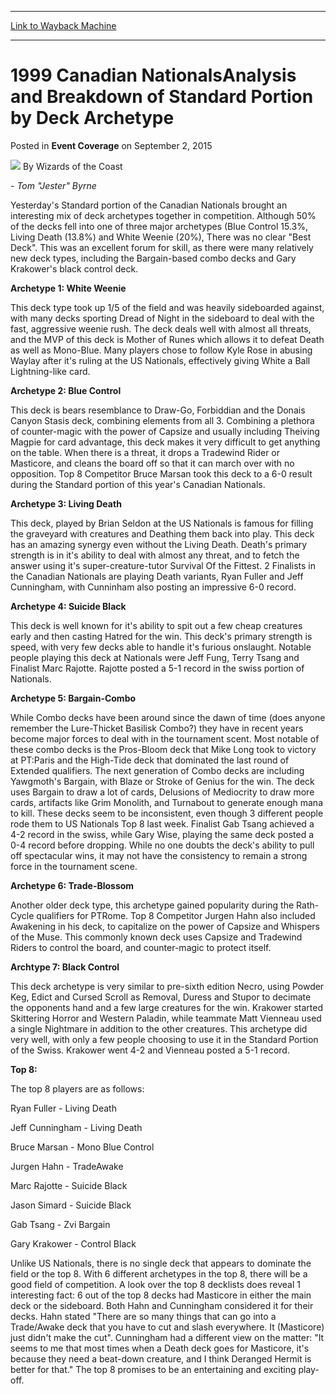 
---
[Link to Wayback Machine](https://web.archive.org/web/20220127113622/https://magic.wizards.com/en/articles/archive/event-coverage/1999-canadian-nationalsanalysis-and-breakdown-standard-portion-deck)

[_metadata_:author]:- "Wizards of the Coast"
[_metadata_:description]:- "- Tom `Jester` Byrne Yesterday's Standard portion of the Canadian Nationals brought an interesting mix of deck archetypes together in competition. Although 50% of the decks fell into one of three major archetypes (Blue Control 15.3%, Living Death (13.8%) and White Weenie (20%), There was no clear `Best Deck`. This was an excellent forum for skill, as there were many relatively"
[_metadata_:generator]:- "Drupal 7 (http://drupal.org)"
[_metadata_:node]:- "594361"
[_metadata_:publish_date]:- "2015-09-02"
[_metadata_:source]:- "div-main-content"
[_metadata_:title]:- "1999 Canadian NationalsAnalysis and Breakdown of Standard Portion by Deck Archetype"
[_metadata_:wayback_capture_timestamp]:- "2022-01-27 11:36:22"
[_metadata_:wayback_raw_url]:- "https://web.archive.org/web/20220127113622id_/https://magic.wizards.com/en/articles/archive/event-coverage/1999-canadian-nationalsanalysis-and-breakdown-standard-portion-deck"
[_metadata_:wayback_url]:- "https://magic.wizards.com/en/articles/archive/event-coverage/1999-canadian-nationalsanalysis-and-breakdown-standard-portion-deck"
---


1999 Canadian NationalsAnalysis and Breakdown of Standard Portion by Deck Archetype
===================================================================================



 Posted in **Event Coverage**
 on September 2, 2015 






![](https://media.magic.wizards.com/styles/auth_small/public/images/person/wizards_author.jpg)
By Wizards of the Coast











*- Tom "Jester" Byrne*

Yesterday's Standard portion of the Canadian Nationals brought an interesting mix of deck archetypes together in competition. Although 50% of the decks fell into one of three major archetypes (Blue Control 15.3%, Living Death (13.8%) and White Weenie (20%), There was no clear "Best Deck". This was an excellent forum for skill, as there were many relatively new deck types, including the Bargain-based combo decks and Gary Krakower's black control deck.



**Archetype 1: White Weenie**



This deck type took up 1/5 of the field and was heavily sideboarded against, with many decks sporting Dread of Night in the sideboard to deal with the fast, aggressive weenie rush. The deck deals well with almost all threats, and the MVP of this deck is Mother of Runes which allows it to defeat Death as well as Mono-Blue. Many players chose to follow Kyle Rose in abusing Waylay after it's ruling at the US Nationals, effectively giving White a Ball Lightning-like card.



**Archetype 2: Blue Control**



This deck is bears resemblance to Draw-Go, Forbiddian and the Donais Canyon Stasis deck, combining elements from all 3. Combining a plethora of counter-magic with the power of Capsize and usually including Theiving Magpie for card advantage, this deck makes it very difficult to get anything on the table. When there is a threat, it drops a Tradewind Rider or Masticore, and cleans the board off so that it can march over with no opposition. Top 8 Competitor Bruce Marsan took this deck to a 6-0 result during the Standard portion of this year's Canadian Nationals.



**Archetype 3: Living Death**



This deck, played by Brian Seldon at the US Nationals is famous for filling the graveyard with creatures and Deathing them back into play. This deck has an amazing synergy even without the Living Death. Death's primary strength is in it's ability to deal with almost any threat, and to fetch the answer using it's super-creature-tutor Survival Of the Fittest. 2 Finalists in the Canadian Nationals are playing Death variants, Ryan Fuller and Jeff Cunningham, with Cunninham also posting an impressive 6-0 record. 



**Archetype 4: Suicide Black**



This deck is well known for it's ability to spit out a few cheap creatures early and then casting Hatred for the win. This deck's primary strength is speed, with very few decks able to handle it's furious onslaught. Notable people playing this deck at Nationals were Jeff Fung, Terry Tsang and Finalist Marc Rajotte. Rajotte posted a 5-1 record in the swiss portion of Nationals.



**Archetype 5: Bargain-Combo**



While Combo decks have been around since the dawn of time (does anyone remember the Lure-Thicket Basilisk Combo?) they have in recent years become major forces to deal with in the tournament scent. Most notable of these combo decks is the Pros-Bloom deck that Mike Long took to victory at PT:Paris and the High-Tide deck that dominated the last round of Extended qualifiers. The next generation of Combo decks are including Yawgmoth's Bargain, with Blaze or Stroke of Genius for the win. The deck uses Bargain to draw a lot of cards, Delusions of Mediocrity to draw more cards, artifacts like Grim Monolith, and Turnabout to generate enough mana to kill. These decks seem to be inconsistent, even though 3 different people rode them to US Nationals Top 8 last week. Finalist Gab Tsang achieved a 4-2 record in the swiss, while Gary Wise, playing the same deck posted a 0-4 record before dropping. While no one doubts the deck's ability to pull off spectacular wins, it may not have the consistency to remain a strong force in the tournament scene.



**Archetype 6: Trade-Blossom**



Another older deck type, this archetype gained popularity during the Rath-Cycle qualifiers for PTRome. Top 8 Competitor Jurgen Hahn also included Awakening in his deck, to capitalize on the power of Capsize and Whispers of the Muse. This commonly known deck uses Capsize and Tradewind Riders to control the board, and counter-magic to protect itself.



**Archtype 7: Black Control**



This deck archetype is very similar to pre-sixth edition Necro, using Powder Keg, Edict and Cursed Scroll as Removal, Duress and Stupor to decimate the opponents hand and a few large creatures for the win. Krakower started Skittering Horror and Western Paladin, while teammate Matt Vienneau used a single Nightmare in addition to the other creatures. This archetype did very well, with only a few people choosing to use it in the Standard Portion of the Swiss. Krakower went 4-2 and Vienneau posted a 5-1 record.



**Top 8:**



The top 8 players are as follows:  

Ryan Fuller - Living Death  

Jeff Cunningham - Living Death  

Bruce Marsan - Mono Blue Control  

Jurgen Hahn - TradeAwake  

Marc Rajotte - Suicide Black  

Jason Simard - Suicide Black  

Gab Tsang - Zvi Bargain  

Gary Krakower - Control Black



Unlike US Nationals, there is no single deck that appears to dominate the field or the top 8. With 6 different archetypes in the top 8, there will be a good field of competition. A look over the top 8 decklists does reveal 1 interesting fact: 6 out of the top 8 decks had Masticore in either the main deck or the sideboard. Both Hahn and Cunningham considered it for their decks. Hahn stated "There are so many things that can go into a Trade/Awake deck that you have to cut and slash everywhere. It (Masticore) just didn't make the cut". Cunningham had a different view on the matter: "It seems to me that most times when a Death deck goes for Masticore, it's because they need a beat-down creature, and I think Deranged Hermit is better for that." The top 8 promises to be an entertaining and exciting play-off.








